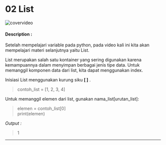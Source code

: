 # 02 List

![covervideo](http://bit.ly/makeaicovervideo)

#### **Description :**
Setelah mempelajari variable pada python, pada video kali ini kita akan mempelajari materi selanjutnya yaitu List.

List merupakan salah satu kontainer yang sering digunakan karena kemampuannya dalam menyimpan berbagai jenis tipe data.
Untuk memanggil komponen data dari list, kita dapat menggunakan index.

Inisiasi List menggunakan kurung siku **[ ]** . 
> contoh_list = [1, 2, 3, 4]
> 
Untuk memanggil elemen dari list, gunakan nama_list[urutan_list]:
> elemen = contoh_list[0] <br>
> print(elemen)
> 
*Output :*
> 
> 1
___